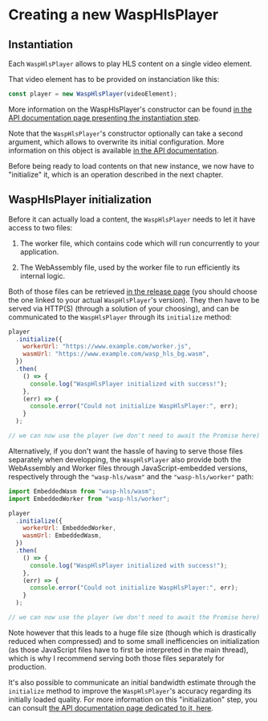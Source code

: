 # Creating a new WaspHlsPlayer

## Instantiation

Each `WaspHlsPlayer` allows to play HLS content on a single video element.

That video element has to be provided on instanciation like this:

```js
const player = new WaspHlsPlayer(videoElement);
```

More information on the WaspHlsPlayer's constructor can be found [in the
API documentation page presenting the instantiation step](../API/Instantiation.md).

Note that the `WaspHlsPlayer`'s constructor optionally can take a second
argument, which allows to overwrite its initial configuration.
More information on this object is available [in the API
documentation](../API/Configuration_Object.md).

Before being ready to load contents on that new instance, we now have to
"initialize" it, which is an operation described in the next chapter.

## WaspHlsPlayer initialization

Before it can actually load a content, the `WaspHlsPlayer` needs to let it have
access to two files:

1. The worker file, which contains code which will run concurrently to your
   application.

2. The WebAssembly file, used by the worker file to run efficiently its
   internal logic.

Both of those files can be retrieved [in the release page](https://github.com/peaBerberian/wasp-hls/releases)
(you should choose the one linked to your actual `WaspHlsPlayer`'s version).
They then have to be served via HTTP(S) (through a solution of your choosing),
and can be communicated to the `WaspHlsPlayer` through its `initialize` method:

```js
player
  .initialize({
    workerUrl: "https://www.example.com/worker.js",
    wasmUrl: "https://www.example.com/wasp_hls_bg.wasm",
  })
  .then(
    () => {
      console.log("WaspHlsPlayer initialized with success!");
    },
    (err) => {
      console.error("Could not initialize WaspHlsPlayer:", err);
    }
  );

// we can now use the player (we don't need to await the Promise here)
```

Alternatively, if you don't want the hassle of having to serve those files
separately when developping, the `WaspHlsPlayer` also provide both the
WebAssembly and Worker files through JavaScript-embedded versions, respectively
through the `"wasp-hls/wasm"` and the `"wasp-hls/worker"` path:

```js
import EmbeddedWasm from "wasp-hls/wasm";
import EmbeddedWorker from "wasp-hls/worker";

player
  .initialize({
    workerUrl: EmbeddedWorker,
    wasmUrl: EmbeddedWasm,
  })
  .then(
    () => {
      console.log("WaspHlsPlayer initialized with success!");
    },
    (err) => {
      console.error("Could not initialize WaspHlsPlayer:", err);
    }
  );

// we can now use the player (we don't need to await the Promise here)
```

Note however that this leads to a huge file size (though which is drastically
reduced when compressed) and to some small inefficencies on initialization (as
those JavaScript files have to first be interpreted in the main thread), which
is why I recommend serving both those files separately for production.

It's also possible to communicate an initial bandwidth estimate through the
`initialize` method to improve the `WaspHlsPlayer`'s accuracy regarding its
initially loaded quality.
For more information on this "initialization" step, you can consult [the API
documentation page dedicated to it, here](../API/Initialization.md).
